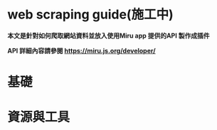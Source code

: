 # web scraping guide(施工中)
**本文是針對如何爬取網站資料並放入使用Miru app 提供的API 製作成插件**

**API 詳細內容請參閱 https://miru.js.org/developer/**


# 基礎
# 資源與工具

